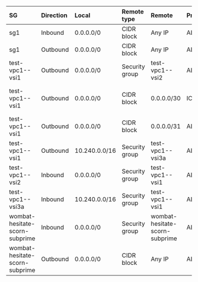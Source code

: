  | SG | Direction | Local | Remote type | Remote | Protocol | Protocol params | Description | 
 |  :---  |  :---  |  :---  |  :---  |  :---  |  :---  |  :---  |  :---  | 
 | sg1 | Inbound | 0.0.0.0/0 | CIDR block | Any IP | ALL |  |  | 
 | sg1 | Outbound | 0.0.0.0/0 | CIDR block | Any IP | ALL |  |  | 
 | test-vpc1--vsi1 | Outbound | 0.0.0.0/0 | Security group | test-vpc1--vsi2 | ALL |  |  | 
 | test-vpc1--vsi1 | Outbound | 0.0.0.0/0 | CIDR block | 0.0.0.0/30 | ICMP | Type: Any, Code: Any |  | 
 | test-vpc1--vsi1 | Outbound | 0.0.0.0/0 | CIDR block | 0.0.0.0/31 | ALL |  |  | 
 | test-vpc1--vsi1 | Outbound | 10.240.0.0/16 | Security group | test-vpc1--vsi3a | ALL |  |  | 
 | test-vpc1--vsi2 | Inbound | 0.0.0.0/0 | Security group | test-vpc1--vsi1 | ALL |  |  | 
 | test-vpc1--vsi3a | Inbound | 10.240.0.0/16 | Security group | test-vpc1--vsi1 | ALL |  |  | 
 | wombat-hesitate-scorn-subprime | Inbound | 0.0.0.0/0 | Security group | wombat-hesitate-scorn-subprime | ALL |  |  | 
 | wombat-hesitate-scorn-subprime | Outbound | 0.0.0.0/0 | CIDR block | Any IP | ALL |  |  | 
